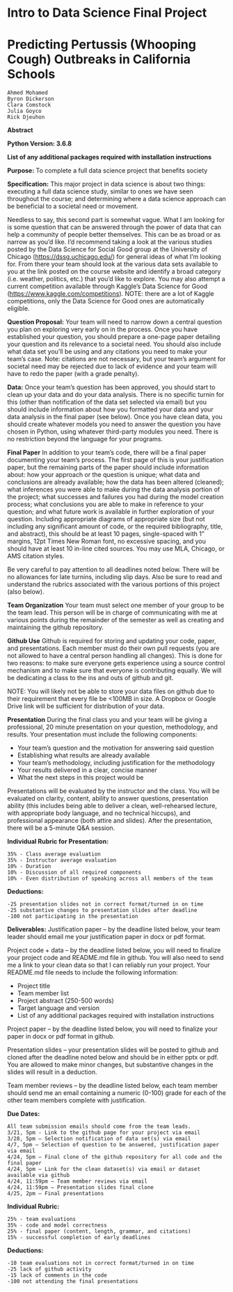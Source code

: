 # Intro to Data Science Final Project
# Predicting Pertussis (Whooping Cough) Outbreaks in California Schools

```
Ahmed Mohamed
Byron Dickerson
Clara Comstock
Julia Goyco
Rick Djeuhon
```

**Abstract**

**Python Version: 3.6.8**

**List of any additional packages required with installation instructions**

**Purpose:** To complete a full data science project that benefits society

**Specification:**
This major project in data science is about two things: executing a full data science study,
similar to ones we have seen throughout the course; and determining where a data science
approach can be beneficial to a societal need or movement.

Needless to say, this second part is somewhat vague. What I am looking for is some
question that can be answered through the power of data that can help a community of
people better themselves. This can be as broad or as narrow as you’d like. I’d recommend
taking a look at the various studies posted by the Data Science for Social Good group at
the University of Chicago (https://dssg.uchicago.edu/) for general ideas of what I’m
looking for. From there your team should look at the various data sets available to you at
the link posted on the course website and identify a broad category (i.e. weather, politics,
etc.) that you’d like to explore. You may also attempt a current competition available
through Kaggle’s Data Science for Good (https://www.kaggle.com/competitions). NOTE:
there are a lot of Kaggle competitions, only the Data Science for Good ones are
automatically eligible. 

**Question Proposal:**
Your team will need to narrow down a central question you plan on
exploring very early on in the process. Once you have established your question, you
should prepare a one-page paper detailing your question and its relevance to a societal
need. You should also include what data set you’ll be using and any citations you need to
make your team’s case. Note: citations are not necessary, but your team’s argument for
societal need may be rejected due to lack of evidence and your team will have to redo the
paper (with a grade penalty). 

**Data:**
Once your team’s question has been approved, you should start to clean up your
data and do your data analysis. There is no specific turnin for this (other than notification
of the data set selected via email) but you should include information about how you
formatted your data and your data analysis in the final paper (see below). Once you have
clean data, you should create whatever models you need to answer the question you have
chosen in Python, using whatever third-party modules you need. There is no restriction
beyond the language for your programs. 

**Final Paper**
In addition to your team’s code, there will be a final paper documenting
your team’s process. The first page of this is your justification paper, but the remaining
parts of the paper should include information about: how your approach or the question is
unique; what data and conclusions are already available; how the data has been altered
(cleaned); what inferences you were able to make during the data analysis portion of the
project; what successes and failures you had during the model creation process; what 
conclusions you are able to make in reference to your question; and what future work is
available in further exploration of your question. Including appropriate diagrams of
appropriate size (but not including any significant amount of code, or the required
bibliography, title, and abstract), this should be at least 10 pages, single-spaced with 1”
margins, 12pt Times New Roman font, no excessive spacing, and you should have at
least 10 in-line cited sources. You may use MLA, Chicago, or AMS citation styles. 

Be very careful to pay attention to all deadlines noted below. There will be no allowances
for late turnins, including slip days. Also be sure to read and understand the rubrics
associated with the various portions of this project (also below). 

**Team Organization**
Your team must select one member of your group to be the team lead. This person will be
in charge of communicating with me at various points during the remainder of the
semester as well as creating and maintaining the github repository. 

**Github Use**
Github is required for storing and updating your code, paper, and presentations. Each
member must do their own pull requests (you are not allowed to have a central person
handling all changes). This is done for two reasons: to make sure everyone gets
experience using a source control mechanism and to make sure that everyone is
contributing equally. We will be dedicating a class to the ins and outs of github and git. 

NOTE: You will likely not be able to store your data files on github due to their
requirement that every file be <100MB in size. A Dropbox or Google Drive link will be
sufficient for distribution of your data. 

**Presentation**
During the final class you and your team will be giving a professional, 20 minute
presentation on your question, methodology, and results. Your presentation must include
the following components: 

* Your team’s question and the motivation for answering said question
* Establishing what results are already available
* Your team’s methodology, including justification for the methodology
* Your results delivered in a clear, concise manner
* What the next steps in this project would be 

Presentations will be evaluated by the instructor and the class. You will be evaluated on
clarity, content, ability to answer questions, presentation ability (this includes being able
to deliver a clean, well-rehearsed lecture, with appropriate body language, and no
technical hiccups), and professional appearance (both attire and slides). After the
presentation, there will be a 5-minute Q&A session. 

**Individual Rubric for Presentation:**
```
35% - Class average evaluation
35% - Instructor average evaluation
10% - Duration
10% - Discussion of all required components
10% - Even distribution of speaking across all members of the team
```


**Deductions:**
```
-25 presentation slides not in correct format/turned in on time
-25 substantive changes to presentation slides after deadline
-100 not participating in the presentation 
```

**Deliverables:**
Justification paper – by the deadline listed below, your team leader should email me your
justification paper in docx or pdf format. 

Project code + data – by the deadline listed below, you will need to finalize your project
code and README.md file in github. You will also need to send me a link to your clean
data so that I can reliably run your project. Your README.md file needs to include the
following information: 

* Project title
* Team member list
* Project abstract (250-500 words)
* Target language and version
* List of any additional packages required with installation instructions 

Project paper – by the deadline listed below, you will need to finalize your paper in docx
or pdf format in github.

Presentation slides – your presentation slides will be posted to github and cloned after the
deadline noted below and should be in either pptx or pdf. You are allowed to make minor
changes, but substantive changes in the slides will result in a deduction. 

Team member reviews – by the deadline listed below, each team member should send me
an email containing a numeric (0-100) grade for each of the other team members
complete with justification.

**Due Dates:**
```
All team submission emails should come from the team leads.
3/21, 5pm - Link to the github page for your project via email 
3/28, 5pm – Selection notification of data set(s) via email
4/7, 5pm – Selection of question to be answered, justification paper via email
4/24, 5pm – Final clone of the github repository for all code and the final paper
4/24, 5pm – Link for the clean dataset(s) via email or dataset available via github
4/24, 11:59pm – Team member reviews via email
4/24, 11:59pm – Presentation slides final clone
4/25, 2pm – Final presentations 
```
**Individual Rubric:**
```
25% - team evaluations
35% - code and model correctness
25% - final paper (content, length, grammar, and citations)
15% - successful completion of early deadlines
```

**Deductions:**
```
-10 team evaluations not in correct format/turned in on time
-25 lack of github activity
-15 lack of comments in the code
-100 not attending the final presentations 
```

